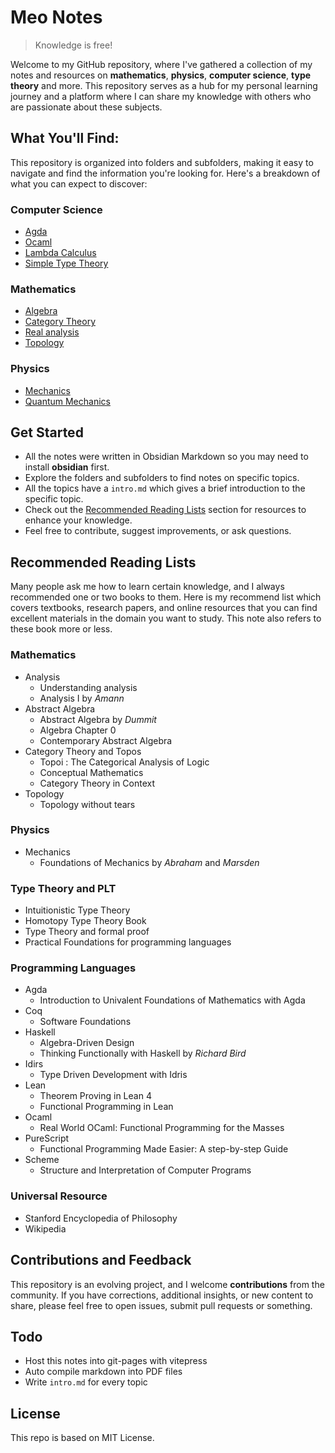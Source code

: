 # Meo Notes
> Knowledge is free!

Welcome to my GitHub repository, where I've gathered a collection of my notes and resources on **mathematics**, **physics**, **computer science**, **type theory** and more. This repository serves as a hub for my personal learning journey and a platform where I can share my knowledge with others who are passionate about these subjects. 

## What You'll Find:
 This repository is organized into folders and subfolders, making it easy to navigate and find the information you're looking for. Here's a breakdown of what you can expect to discover:

### Computer Science
- [Agda](./cs/agda/intro.md)
- [Ocaml](Ocaml.md)
- [Lambda Calculus](./cs/tt/lambda.md)
- [Simple Type Theory](./cs/tt/type_theory.md)

### Mathematics
- [Algebra](./math/algebra/intro.md)
- [Category Theory](./math/cat/intro.md)
- [Real analysis](math/analysis/intro.md)
- [Topology](./math/topology/intro.md)

### Physics
- [Mechanics](./physics/mechanics/intro.md)
- [Quantum Mechanics](TODO)

## Get Started
- All the notes were written in Obsidian Markdown so you may need to install **obsidian** first.
- Explore the folders and subfolders to find notes on specific topics.
- All the topics have a `intro.md` which gives a brief introduction to the specific topic.
- Check out the [Recommended Reading Lists](#recommended-reading-lists) section for resources to enhance your knowledge.
- Feel free to contribute, suggest improvements, or ask questions.

## Recommended Reading Lists
Many people ask me how to learn certain knowledge, and I always recommended one or two books to them. Here is my recommend list which covers textbooks, research papers, and online resources that you can find excellent materials in the domain you want to study. This note also refers to these book more or less.

### Mathematics
- Analysis
  - Understanding analysis
  - Analysis I by *Amann*
- Abstract Algebra
  - Abstract Algebra by *Dummit*
  - Algebra Chapter 0
  - Contemporary Abstract Algebra
- Category Theory and Topos
  - Topoi : The Categorical Analysis of Logic
  - Conceptual Mathematics
  - Category Theory in Context
- Topology
  - Topology without tears

### Physics
- Mechanics
  - Foundations of Mechanics by *Abraham* and *Marsden*

### Type Theory and PLT
- Intuitionistic Type Theory
- Homotopy Type Theory Book
- Type Theory and formal proof
- Practical Foundations for programming languages

### Programming Languages
- Agda
  - Introduction to Univalent Foundations of Mathematics with Agda
- Coq
  - Software Foundations
- Haskell
  - Algebra-Driven Design
  - Thinking Functionally with Haskell by *Richard Bird*
- Idirs
  - Type Driven Development with Idris
- Lean
  - Theorem Proving in Lean 4
  - Functional Programming in Lean
- Ocaml
  - Real World OCaml: Functional Programming for the Masses
- PureScript
  - Functional Programming Made Easier: A step-by-step Guide
- Scheme
  - Structure and Interpretation of Computer Programs

### Universal Resource
- Stanford Encyclopedia of Philosophy
- Wikipedia

## Contributions and Feedback
This repository is an evolving project, and I welcome **contributions** from the community. If you have corrections, additional insights, or new content to share, please feel free to open issues, submit pull requests or something.

## Todo
- Host this notes into git-pages with vitepress
- Auto compile markdown into PDF files
- Write `intro.md` for every topic

## License
This repo is based on MIT License.